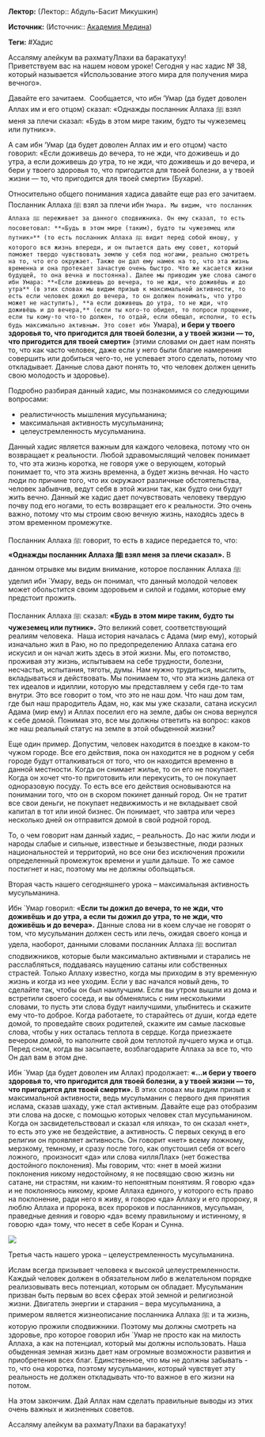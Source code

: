 **Лектор:** (Лектор:: Абдуль-Басит Микушкин)

**Источник:** (Источник:: [Академия Медина](https://web.medinaschool.org/school/))

**Теги:** #Хадис

Ассаляму алейкум ва рахматуЛлахи ва баракатуху!  
Приветствуем вас на нашем новом уроке! Сегодня у нас хадис № 38, который называется «Использование этого мира для получения мира вечного».


Давайте его зачитаем.  Сообщается, что ибн ‘Умар (да будет доволен Аллах им и его отцом) сказал: «Однажды посланник Аллаха ﷺ взял меня за плечи сказал: «Будь в этом мире таким, будто ты чужеземец или путник»».


А сам ибн ‘Умар (да будет доволен Аллах им и его отцом) часто говорил: «Если доживешь до вечера, то не жди, что доживешь и до утра, а если доживешь до утра, то не жди, что доживешь и до вечера, и бери у твоего здоровья то, что пригодится для твоей болезни, а у твоей жизни — то, что пригодится для твоей смерти» (Бухари).


Относительно общего понимания хадиса давайте еще раз его зачитаем. Посланник Аллаха ﷺ взял за плечи ибн `Умара. Мы видим, что посланник Аллаха ﷺ переживает за данного сподвижника. Он ему сказал, то есть посоветовал: **«Будь в этом мире (таким), будто ты чужеземец или путник»** (то есть посланник Аллаха ﷺ видит перед собой юношу, у которого вся жизнь впереди, и он пытается дать ему совет, который поможет твердо чувствовать землю у себя под ногами, реально смотреть на то, что его окружает. Также он дал ему намек на то, что эта жизнь временна и она протекает зачастую очень быстро. Что же касается жизни будущей, то она вечна и постоянна). Далее мы приводим уже слова самого ибн Умара: **«Если доживешь до вечера, то не жди, что доживёшь и до утра** (в этих словах мы видим призыв к максимальной активности, то есть если человек дожил до вечера, то он должен понимать, что утро может не наступить), **а если доживешь до утра, то не жди, что доживёшь и до вечера,** (если ты кого-то обидел, то попроси прощение, если ты кому-то что-то должен, то отдай, если обещал, исполни, то есть будь максимально активным. Это совет ибн `Умара), **и бери у твоего здоровья то, что пригодится для твоей болезни, а у твоей жизни — то, что пригодится для твоей смерти»** (этими словами он дает нам понять то, что как часто человек, даже если у него были благие намерения совершить или добиться чего-то, не успевает этого сделать, потому что откладывает. Данные слова дают понять то, что человек должен ценить свою молодость и здоровье).


Подробно разбирая данный хадис, мы познакомимся со следующими вопросами:


* реалистичность мышления мусульманина;
* максимальная активность мусульманина;
* целеустремленность мусульманина.


Данный хадис является важным для каждого человека, потому что он возвращает к реальности. Любой здравомыслящий человек понимает то, что эта жизнь коротка, не говоря уже о верующем, который понимает то, что эта жизнь временна, а будет жизнь вечная. Но часто люди по причине того, что их окружают различные обстоятельства, человек забывчив, ведут себя в этой жизни так, как будто они будут жить вечно. Данный же хадис дает почувствовать человеку твердую почву под его ногами, то есть возвращает его к реальности. Это очень важно, потому что мы строим свою вечную жизнь, находясь здесь в этом временном промежутке.


Посланник Аллаха ﷺ говорит, то есть в хадисе передается то, что: **«Однажды посланник Аллаха ﷺ взял меня за плечи сказал».** В данном отрывке мы видим внимание, которое посланник Аллаха ﷺ уделил ибн `Умару, ведь он понимал, что данный молодой человек может обольстится своим здоровьем и силой и годами, которые ему предстоит прожить.


Посланник Аллаха ﷺ сказал: **«Будь в этом мире таким, будто ты чужеземец или путник».** Это великий совет, соответствующий реалиям человека.  Наша история началась с Адама (мир ему), который изначально жил в Раю, но по предопределению Аллаха сатана его искусил и он начал жить здесь в этой жизни. Мы, его потомство, проживая эту жизнь, испытываем на себе трудности, болезни, несчастья, испытания, тяготы, думы. Нам нужно трудиться, мыслить, вкладываться и действовать. Мы понимаем то, что эта жизнь далека от тех идеалов и идиллии, которую мы представляем у себя где-то там внутри. Это все говорит о том, что это не наш дом. Что наш дом там, где был наш прародитель Адам, но, как мы уже сказали, сатана искусил Адама (мир ему) и Аллах поселил его на земле, дабы он снова вернулся к себе домой. Понимая это, все мы должны ответить на вопрос: каков же наш реальный статус на земле в этой обыденной жизни?


Еще один пример. Допустим, человек находится в поездке в каком-то чужом городе. Все его действия, пока он находится не в родном у себя городе будут отталкиваться от того, что он находится временно в данной местности. Когда он снимает жилье, то он его не покупает. Когда он хочет что-то приготовить или перекусить, то он покупает одноразовую посуду. То есть все его действия основываются на понимании того, что он в скором покинет данный город. Он не тратит все свои деньги, не покупает недвижимость и не вкладывает свой капитал в тот или иной бизнес. Он понимает, что завтра или через несколько дней он отправится домой в свой родной город.


То, о чем говорит нам данный хадис, – реальность. До нас жили люди и народы слабые и сильные, известные и безызвестные, люди разных национальностей и территорий, но все они без исключения прожили определенный промежуток времени и ушли дальше. То же самое постигнет и нас, поэтому мы не должны обольщаться.


Вторая часть нашего сегодняшнего урока – максимальная активность мусульманина.


Ибн `Умар говорил: «**Если ты дожил до вечера, то не жди, что доживёшь и до утра, а если ты дожил до утра, то не жди, что доживёшь и до вечера».** Данные слова ни в коем случае не говорят о том, что мусульманин должен сесть или лечь, ожидая своего конца и  удела, наоборот, данными словами посланник Аллаха ﷺ воспитал сподвижников, которые были максимально активными и старались не расслабляться, поддаваясь наущению сатаны или собственных страстей. Только Аллаху известно, когда мы приходим в эту временную жизнь и когда из нее уходим. Если у вас начался новый день, то сделайте так, чтобы он был наилучшим. Если вы утром вышли из дома и встретили своего соседа, и вы обменялись с ним несколькими словами, то пусть эти слова будут наилучшими, улыбнитесь и скажите ему что-то доброе. Когда работаете, то старайтесь от души, когда едете домой, то проведайте своих родителей, скажите им самые ласковые слова, чтобы у них осталась теплота в сердце. Когда приезжаете вечером домой, то наполните свой дом теплотой лучшего мужа и отца. Перед сном, когда вы засыпаете, возблагодарите Аллаха за все то, что Он дал вам в этом дне.


Ибн `Умар (да будет доволен им Аллах) продолжает: **«…и бери у твоего здоровья то, что пригодится для твоей болезни, а у твоей жизни — то, что пригодится для твоей смерти».** В этих словах мы видим призыв к максимальной активности, ведь мусульманин с первого дня принятия ислама, сказав шахаду, уже стал активным. Давайте еще раз отобразим эти слова на доске, с помощью которых человек стал мусульманином. Когда он засвидетельствовал и сказал «ля иляха», то он сказал «нет», то есть это уже не бездействие, а активность. С первых секунд в его религии он проявляет активность. Он говорит «нет» всему ложному, мерзкому, темному, и сразу после того, как опустошил себя от всего ложного,  произносит «да» или слова «илляЛлах» (нет божества достойного поклонения). Мы говорим, что: «нет в моей жизни поклонения никому недостойному, я не посвящаю свою жизнь ни сатане, ни страстям, ни каким-то непонятным понятиям. Я говорю «да» и не поклоняюсь никому, кроме Аллаха единого, у которого есть право на поклонение, ради него я живу, я говорю «да» Аллаху и его пророку, я люблю Аллаха и пророка, всех пророков и посланников, мусульман, праведные деяния и говорю «да» всему правильному и истинному, я говорю «да» тому, что несет в себе Коран и Сунна.


![](https://medinaschool.org/files/images/2020/01/b910396d25396e2a62c571bd7918ec42.jpg)


Третья часть нашего урока – целеустремленность мусульманина.


Ислам всегда призывает человека к высокой целеустремленности. Каждый человек должен в обязательном либо в желательном порядке реализовывать весь потенциал, которым он обладает. Мусульманин призван быть первым во всех сферах этой земной и религиозной жизни. Двигатель энергии и старания – вера мусульманина, а примером является жизнеописание посланника Аллаха ﷺ и та жизнь, которую прожили сподвижники. Поэтому мы должны смотреть на здоровье, про которое говорил ибн `Умар не просто как на милость Аллаха, а как на потенциал, который мы должны использовать. Наша обыденная земная жизнь дает нам огромные возможности развития и приобретения всех благ. Единственное, что мы не должны забывать - то, что она коротка, поэтому мусульманин, который чувствует эту реальность не должен откладывать что-то важное в его жизни на потом.


На этом закончим. Дай Аллах нам сделать правильные выводы из этих очень важных и жизненных советов.


Ассаляму алейкум ва рахматуЛлахи ва баракатуху!

